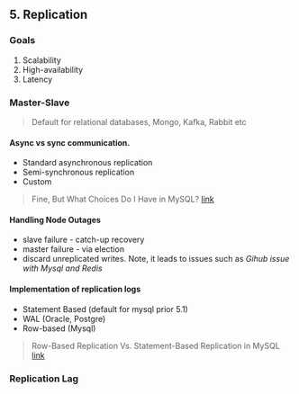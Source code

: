 ## 5. Replication


### Goals
1. Scalability
1. High-availability
1. Latency

### Master-Slave
> Default for relational databases, Mongo, Kafka, Rabbit etc

#### Async vs sync communication.
- Standard asynchronous replication
- Semi-synchronous replication
- Custom
> Fine, But What Choices Do I Have in MySQL? [link](https://www.percona.com/blog/2017/02/07/overview-of-different-mysql-replication-solutions/)

#### Handling Node Outages
- slave failure - catch-up recovery 
- master failure - via election
- discard unreplicated writes. Note, it leads to issues such as *Gihub issue with Mysql and Redis*

#### Implementation of replication logs
- Statement Based (default for mysql prior 5.1)
- WAL (Oracle, Postgre)
- Row-based (Mysql)
> Row-Based Replication Vs. Statement-Based Replication in MySQL [link](https://www.percona.com/blog/2017/02/07/overview-of-different-mysql-replication-solutions/)

### Replication Lag
